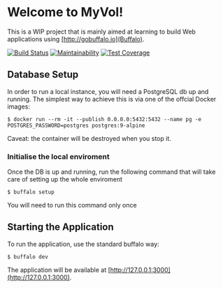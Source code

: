 # Welcome to MyVol!

This is a WIP project that is mainly aimed at learning to build Web applications using [http://gobuffalo.io](Buffalo).

[![Build Status](https://travis-ci.org/piffio/myvol.svg?branch=master)](https://travis-ci.org/piffio/myvol)
[![Maintainability](https://api.codeclimate.com/v1/badges/9baeaee7897432fa5303/maintainability)](https://codeclimate.com/github/piffio/myvol/maintainability)
[![Test Coverage](https://api.codeclimate.com/v1/badges/9baeaee7897432fa5303/test_coverage)](https://codeclimate.com/github/piffio/myvol/test_coverage)

## Database Setup

In order to run a local instance, you will need a PostgreSQL db up and running.
The simplest way to achieve this is via one of the offcial Docker images:

    $ docker run --rm -it --publish 0.0.0.0:5432:5432 --name pg -e POSTGRES_PASSWORD=postgres postgres:9-alpine

Caveat: the container will be destroyed when you stop it.

### Initialise the local enviroment

Once the DB is up and running, run the following command that will take care of setting up the whole enviroment

	$ buffalo setup

You will need to run this command only once

## Starting the Application

To run the application, use the standard buffalo way:

	$ buffalo dev

The application will be available at [http://127.0.0.1:3000](http://127.0.0.1:3000).

